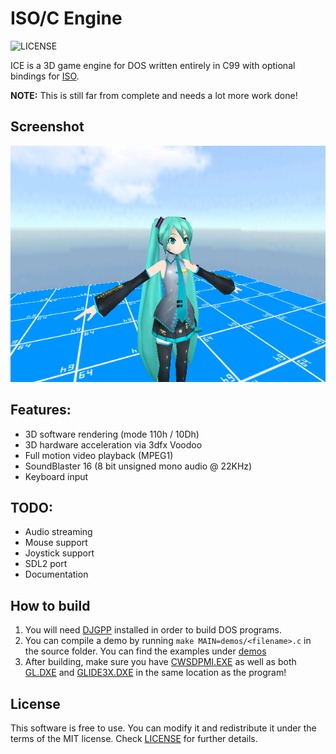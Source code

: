 # ISO/C Engine
![LICENSE](https://img.shields.io/badge/LICENSE-MIT-green.svg)

ICE is a 3D game engine for DOS written entirely in C99 with optional bindings for [ISO](https://github.com/0x1ED1CE/ISO).

**NOTE:** This is still far from complete and needs a lot more work done!

## Screenshot

<img src="/screenshots/world.png?raw=true">

## Features:
- 3D software rendering (mode 110h / 10Dh)
- 3D hardware acceleration via 3dfx Voodoo
- Full motion video playback (MPEG1)
- SoundBlaster 16 (8 bit unsigned mono audio @ 22KHz)
- Keyboard input

## TODO:
- Audio streaming
- Mouse support
- Joystick support
- SDL2 port
- Documentation

## How to build
1. You will need [DJGPP](https://github.com/andrewwutw/build-djgpp) installed in order to build DOS programs.
2. You can compile a demo by running ``make MAIN=demos/<filename>.c`` in the source folder. You can find the examples under [demos](src/demos)
3. After building, make sure you have [CWSDPMI.EXE](http://sandmann.dotster.com/cwsdpmi/) as well as both [GL.DXE](src/lib/mesa/lib) and [GLIDE3X.DXE](https://github.com/basecq/q2dos/tree/master/dos/3rdparty/lib_dxe/voodoo) in the same location as the program!

## License
This software is free to use. You can modify it and redistribute it under the terms of the 
MIT license. Check [LICENSE](LICENSE) for further details.
